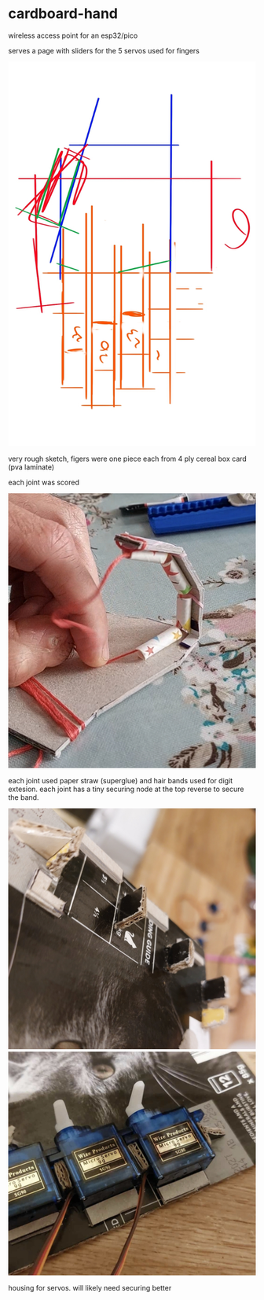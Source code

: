 # cardboard-hand

wireless access point for an esp32/pico

serves a page with sliders for the 5 servos used for fingers

![construction pic](./images/sketch.jpg)

very rough sketch, figers were one piece each from 4 ply cereal box card (pva laminate)

each joint was scored

![construction pic](./images/hand.jpg)

each joint used paper straw (superglue) and hair bands used for digit extesion. each joint has a tiny securing node at the top reverse to secure the band.

![construction pic](./images/holder.jpg)
![construction pic](./images/inplace.jpg)

housing for servos. will likely need securing better

